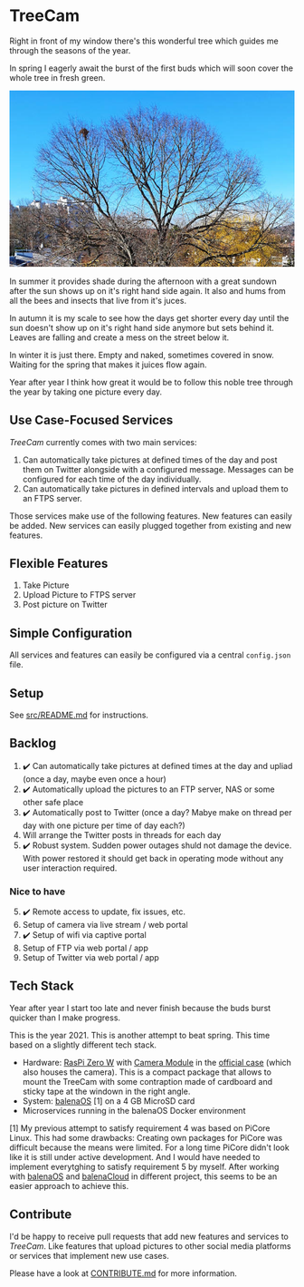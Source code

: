 # TreeCam

Right in front of my window there's this wonderful tree which guides me through the seasons of the year.

In spring I eagerly await the burst of the first buds which will soon cover the whole tree in fresh green.

![This picture was taken right before the buds bursted](img/tree_right_before_spring.jpg)

In summer it provides shade during the afternoon with a great sundown after the sun shows up on it's right hand side again. It also and hums from all the bees and insects that live from it's juces.

In autumn it is my scale to see how the days get shorter every day until the sun doesn't show up on it's right hand side anymore but sets behind it. Leaves are falling and create a mess on the street below it.

In winter it is just there. Empty and naked, sometimes covered in snow. Waiting for the spring that makes it juices flow again.

Year after year I think how great it would be to follow this noble tree through the year by taking one picture every day.

## Use Case-Focused Services

_TreeCam_ currently comes with two main services:

1. Can automatically take pictures at defined times of the day and post them on Twitter alongside with a configured message. Messages can be configured for each time of the day individually.
2. Can automatically take pictures in defined intervals and upload them to an FTPS server.

Those services make use of the following features. New features can easily be added. New services can easily plugged together from existing and new features.

## Flexible Features

1. Take Picture
2. Upload Picture to FTPS server
2. Post picture on Twitter

## Simple Configuration

All services and features can easily be configured via a central `config.json` file. 

## Setup

See [src/README.md](src/README.md) for instructions.

## Backlog

1. ✔️ Can automatically take pictures at defined times at the day and upliad  (once a day, maybe even once a hour)
2. ✔️ Automatically upload the pictures to an FTP server, NAS or some other safe place
3. ✔️ Automatically post to Twitter (once a day? Mabye make on thread per day with one picture per time of day each?)
4. Will arrange the Twitter posts in threads for each day
5. ✔️ Robust system. Sudden power outages shuld not damage the device. With power restored it should get back in operating mode without any user interaction required.

### Nice to have

5. ✔️ Remote access to update, fix issues, etc.
6. Setup of camera via live stream / web portal
7. ✔️ Setup of wifi via captive portal
8. Setup of FTP via web portal / app
9. Setup of Twitter via web portal / app

## Tech Stack

Year after year I start too late and never finish because the buds burst quicker than I make progress.

This is the year 2021. This is another attempt to beat spring. This time based on a slightly different tech stack.

* Hardware: [RasPi Zero W](https://www.raspberrypi.org/products/raspberry-pi-zero-w/) with [Camera Module](https://www.raspberrypi.org/products/camera-module-v2/) in the [official case](https://www.raspberrypi.org/products/raspberry-pi-zero-case/) (which also houses the camera). This is a compact package that allows to mount the TreeCam with some contraption made of cardboard and sticky tape at the windown in the right angle.
* System: [balenaOS](https://www.balena.io/os/) [1] on a 4 GB MicroSD card
* Microservices running in the balenaOS Docker environment

[1] My previous attempt to satisfy requirement 4 was based on PiCore Linux. This had some drawbacks: Creating own packages for PiCore was difficult because the means were limited. For a long time PiCore didn't look like it is still under active development. And I would have needed to implement everytghing to satisfy requirement 5 by myself. After working with [balenaOS](https://www.balena.io/os/) and [balenaCloud](https://www.balena.io/cloud/) in different project, this seems to be an easier approach to achieve this.

## Contribute

I'd be happy to receive pull requests that add new features and services to _TreeCam_. Like features that upload pictures to other social media platforms or services that implement new use cases.

Please have a look at [CONTRIBUTE.md](CONTRIBUTE.md) for more information.

